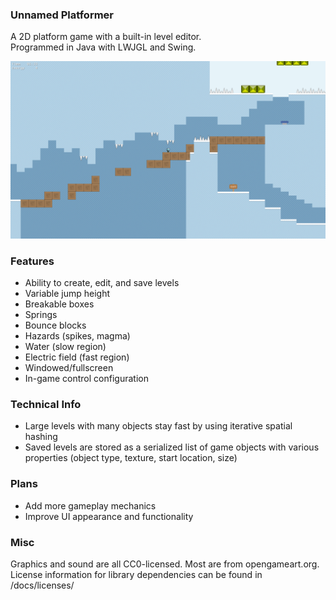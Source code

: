 ### Unnamed Platformer  
A 2D platform game with a built-in level editor.  
Programmed in Java with LWJGL and Swing.

![Screenshot](scr/scr0048.png "Screenshot")

### Features
- Ability to create, edit, and save levels
- Variable jump height
- Breakable boxes
- Springs
- Bounce blocks
- Hazards (spikes, magma)
- Water (slow region)
- Electric field (fast region)
- Windowed/fullscreen
- In-game control configuration

### Technical Info
- Large levels with many objects stay fast by using iterative spatial hashing
- Saved levels are stored as a serialized list of game objects with various properties (object type, texture, start location, size)

### Plans
- Add more gameplay mechanics
- Improve UI appearance and functionality

### Misc
Graphics and sound are all CC0-licensed. Most are from opengameart.org.  
License information for library dependencies can be found in /docs/licenses/
